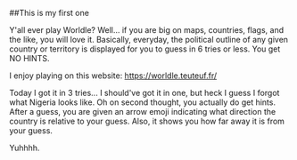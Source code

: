 ##This is my first one

Y'all ever play Worldle? Well... if you are big on maps, countries, flags, and the like, you will love it.
Basically, everyday, the political outline of any given country or territory is displayed for you to guess in 6 tries or less. You get NO HINTS.

I enjoy playing on this website: https://worldle.teuteuf.fr/

Today I got it in 3 tries... I should've got it in one, but heck I guess I forgot what Nigeria looks like. Oh on second thought, you actually do get hints. After a guess, you are given an arrow emoji indicating what direction the country is relative to your guess. Also, it shows you how far away it is from your guess.

Yuhhhh.
